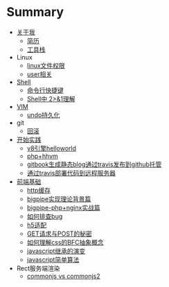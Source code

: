 # Summary

* [关于我](README.md)
  * [简历](resume.md)
  * [工具栈](util-stack.md)
* Linux
  * [linux文件权限](linux-file-permissions.md)
  * [user相关](linux-cmd-user.md)
* [Shell](huan_jing.md)
  * [命令行快捷键](ming_ling_xing_kuai_jie_jian.md)
  * [Shell中 2&gt;&1理解](in-the-shell-what-does-21-mean.md)
* [VIM](vim.md)
  * [undo持久化](undo.md)
* git
  * [回滚](hui-gun.md)
* [开始实践](getting_started.md)
  * [v8引擎helloworld](v8_helloworld.md)
  * [php+hhvm](php.md)
  * [gitbook生成静态blog通过travis发布到github托管](travis-gitbook-github.md)
  * [通过travis部署代码到远程服务器](deploy-code-to-remote-server-with-travis.md)
* [前端基础](front_end_base.md)
  * [http缓存](http_cache.md)
  * [bigpipe实现理论背景篇](bigpipe.md)
  * [bigpipe-php+nginx实战篇](bigpipe-nginx-php.md)
  * [如何排查bug](debug_bug.md)
  * [h5适配](h5-layout.md)
  * [GET请求与POST的秘密](get-vs-post.md)
  * [如何理解css的BFC抽象概念](bfc-css.md)
  * [javascript继承的演变](javascript-extend-history.md)
  * [javascript简单算法](javascript-algorithm.md)
* Rect服务端渲染
  * [commonjs vs commonjs2](commonjs-vs-commonjs2.md)

